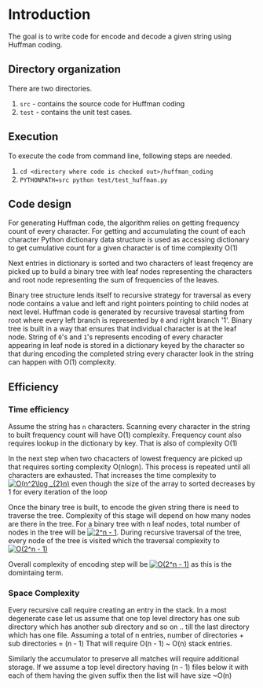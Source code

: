 # Introduction

The goal is to write code for encode and decode a given string using Huffman coding.

## Directory organization

There are two directories. 
1. `src` - contains the source code for Huffman coding
2. `test` - contains the unit test cases. 

## Execution

To execute the code from command line, following steps are needed.

1. `cd <directory where code is checked out>/huffman_coding`
2. `PYTHONPATH=src python test/test_huffman.py`


## Code design

For generating Huffman code, the algorithm relies on getting frequency count of every character. For getting and accumulating the count of each character Python dictionary data structure is used as accessing dictionary to get cumulative count for a given character is of time complexity O(1)

Next entries in dictionary is sorted and two characters of least freqency are picked up to build a binary tree with leaf nodes representing the characters and root node representing the sum of frequencies of the leaves.

Binary tree structure lends itself to recursive strategy for traversal as every node contains a value and left and right pointers pointing to child nodes at next level. Huffman code is generated by recursive travesal starting from root where every left branch is represented by `0` and right branch '1'. Binary tree is built in a way that ensures that individual character is at the leaf node. String of `0`'s and `1`'s represents encoding of every character appearing in leaf node is stored in a dictionary keyed by the character so that during encoding the completed string every character look in the string can happen with O(1) complexity.

## Efficiency

### Time efficiency

Assume the string has `n` characters. Scanning every character in the string to built frequency count will have O(1) complexity. Frequency count also requires lookup in the dictionary by key. That is also of complexity O(1)

In the next step when two chacacters of lowest frequency are picked up that requires sorting complexity O(nlogn). This process is repeated until all characters are exhausted. That increases the time complexity to <a href="https://www.codecogs.com/eqnedit.php?latex=O(n^2\log&space;_{2}n)" target="_blank"><img src="https://latex.codecogs.com/svg.latex?O(n^2\log&space;_{2}n)" title="O(n^2\log _{2}n)" /></a> even though the size of the array to sorted decreases by 1 for every iteration of the loop

Once the binary tree is built, to encode the given string there is need to traverse the tree. Complexity of this stage will depend on how many nodes are there in the tree. For a binary tree with n leaf nodes, total number of nodes in the tree will be <a href="https://www.codecogs.com/eqnedit.php?latex=2^n&space;-&space;1" target="_blank"><img src="https://latex.codecogs.com/svg.latex?2^n&space;-&space;1" title="2^n - 1" /></a>. During recursive traversal of the tree, every node of the tree is visited which the traversal complexity to <a href="https://www.codecogs.com/eqnedit.php?latex=O(2^n&space;-&space;1)" target="_blank"><img src="https://latex.codecogs.com/svg.latex?O(2^n&space;-&space;1)" title="O(2^n - 1)" /></a>

Overall complexity of encoding step will be  <a href="https://www.codecogs.com/eqnedit.php?latex=O(2^n&space;-&space;1)" target="_blank"><img src="https://latex.codecogs.com/svg.latex?O(2^n&space;-&space;1)" title="O(2^n - 1)" /></a> as this is the domintaing term.

### Space Complexity

Every recursive call require creating an entry in the stack. In a most degenerate case let us assume that one top level directory has one sub directory which has another sub directory and so on .. till the last directory which has one file. Assuming a total of n entries, number of directories + sub directories = (n - 1) That will require O(n - 1) ~ O(n) stack entries.

Similarly the accumulator to preserve all matches will require additional storage. If we assume a top level directory having (n - 1) files below it with each of them having the given suffix then the list will have size ~O(n)
